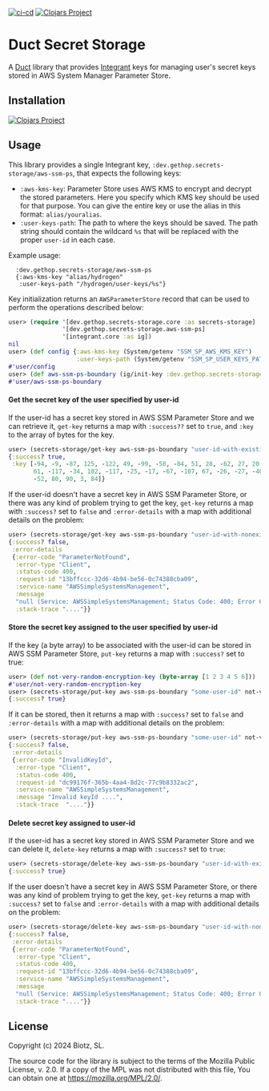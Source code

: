 [![ci-cd](https://github.com/gethop-dev/secret-storage.aws-ssm-ps/actions/workflows/ci-cd.yml/badge.svg)](https://github.com/gethop-dev/secret-storage.aws-ssm-ps/actions/workflows/ci-cd.yml)
[![Clojars Project](https://img.shields.io/clojars/v/dev.gethop/secret-storage.aws-ssm-ps.svg)](https://clojars.org/dev.gethop/secret-storage.aws-ssm-ps)


# Duct Secret Storage

A [Duct](https://github.com/duct-framework/duct) library that provides [Integrant](https://github.com/weavejester/integrant) keys for managing user's secret keys stored in AWS System Manager Parameter Store.

## Installation

[![Clojars Project](https://clojars.org/dev.gethop/secret-storage.aws-ssm-ps/latest-version.svg)](https://clojars.org/dev.gethop/secret-storage.aws-ssm-ps)

## Usage

This library provides a single Integrant key, `:dev.gethop.secrets-storage/aws-ssm-ps`, that expects the following keys:

* `:aws-kms-key`: Parameter Store uses AWS KMS to encrypt and decrypt the stored parameters. Here you specify which KMS key should be used for that purpose. You can give the entire key or use the alias in this format: `alias/youralias`.
* `:user-keys-path`: The path to where the keys should be saved. The path string should contain the wildcard `%s` that will be replaced with the proper `user-id` in each case.

Example usage:

``` edn
  :dev.gethop.secrets-storage/aws-ssm-ps
  {:aws-kms-key "alias/hydrogen"
   :user-keys-path "/hydrogen/user-keys/%s"}
```
Key initialization returns an `AWSParameterStore` record that can be used to perform the operations described below:

``` clojure
user> (require '[dev.gethop.secrets-storage.core :as secrets-storage]
               '[dev.gethop.secrets-storage.aws-ssm-ps]
               '[integrant.core :as ig])
nil
user> (def config {:aws-kms-key (System/getenv "SSM_SP_AWS_KMS_KEY")
                   :user-keys-path (System/getenv "SSM_SP_USER_KEYS_PATH")})
#'user/config
user> (def aws-ssm-ps-boundary (ig/init-key :dev.gethop.secrets-storage/aws-ssm-ps config))
#'user/aws-ssm-ps-boundary
```

#### Get the secret key of the user specified by user-id

If the user-id has a secret key stored in AWS SSM Parameter Store and we can retrieve it, `get-key` returns a map with `:success??` set to `true`, and `:key` to the array of bytes for the key.

``` clojure
user> (secrets-storage/get-key aws-ssm-ps-boundary "user-id-with-existing-key")
{:success? true,
 :key [-94, -9, -87, 125, -122, 49, -99, -58, -84, 51, 28, -62, 27, 20,
       61, -117, -34, 102, -117, -25, -17, -67, -107, 67, -26, -27, -40,
       -52, 80, 90, 3, 84]}

```

If the user-id doesn't have a secret key in AWS SSM Parameter Store, or there was any kind of problem trying to get the key, `get-key` returns a map with `:success?` set to `false` and `:error-details` with a map with additional details on the problem:

``` clojure
user> (secrets-storage/get-key aws-ssm-ps-boundary "user-id-with-nonexistent-key")
{:success? false,
 :error-details
 {:error-code "ParameterNotFound",
  :error-type "Client",
  :status-code 400,
  :request-id "13bffccc-32d6-4b94-be56-0c74388cba09",
  :service-name "AWSSimpleSystemsManagement",
  :message
  "null (Service: AWSSimpleSystemsManagement; Status Code: 400; Error Code: ParameterNotFound; Request ID: 13bffccc-32d6-4b94-be56-0c74388cba09)",
  :stack-trace "...."}}
```

#### Store the secret key assigned to the user specified by user-id

If the key (a byte array) to be associated with the user-id can be stored in AWS SSM Parameter Store, `put-key` returns a map with `:success?` set to true:

``` clojure
user> (def not-very-random-encryption-key (byte-array [1 2 3 4 5 6]))
#'user/not-very-random-encryption-key
user> (secrets-storage/put-key aws-ssm-ps-boundary "some-user-id" not-very-random-encryption-key)
{:success? true}
```

If it can be stored, then it returns a map with `:success?` set to `false` and `:error-details` with a map with additional details on the problem:

``` clojure
user> (secrets-storage/put-key aws-ssm-ps-boundary "some-user-id" not-very-random-encryption-key)
{:success? false,
 :error-details
 {:error-code "InvalidKeyId",
  :error-type "Client",
  :status-code 400,
  :request-id "dc99176f-365b-4aa4-8d2c-77c9b8332ac2",
  :service-name "AWSSimpleSystemsManagement",
  :message "Invalid keyId ....",
  :stack-trace  "...."}}
```

#### Delete secret key assigned to user-id

If the user-id has a secret key stored in AWS SSM Parameter Store and we can delete it, `delete-key` returns a map with `:success?` set to `true`:

``` clojure
user> (secrets-storage/delete-key aws-ssm-ps-boundary "user-id-with-existing-key")
{:success? true}
```

If the user doesn't have a secret key in AWS SSM Parameter Store, or there was any kind of problem trying to get the key, `get-key` returns a map with `:success?` set to `false` and `:error-details` with a map with additional details on the problem:

``` clojure
user> (secrets-storage/delete-key aws-ssm-ps-boundary "user-id-with-nonexistent-key")
{:success? false,
 :error-details
 {:error-code "ParameterNotFound",
  :error-type "Client",
  :status-code 400,
  :request-id "13bffccc-32d6-4b94-be56-0c74388cba09",
  :service-name "AWSSimpleSystemsManagement",
  :message
  "null (Service: AWSSimpleSystemsManagement; Status Code: 400; Error Code: ParameterNotFound; Request ID: 13bffccc-32d6-4b94-be56-0c74388cba09)",
  :stack-trace "...."}}
```

## License

Copyright (c) 2024 Biotz, SL.

The source code for the library is subject to the terms of the Mozilla Public License, v. 2.0. If a copy of the MPL was not distributed with this file, You can obtain one at https://mozilla.org/MPL/2.0/.
